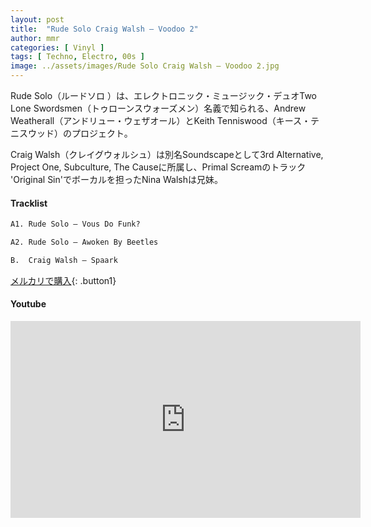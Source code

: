 ```yaml
---
layout: post
title:  "Rude Solo Craig Walsh – Voodoo 2"
author: mmr
categories: [ Vinyl ]
tags: [ Techno, Electro, 00s ]
image: ../assets/images/Rude Solo Craig Walsh – Voodoo 2.jpg
---
```


Rude Solo（ルードソロ ）は、エレクトロニック・ミュージック・デュオTwo Lone Swordsmen（トゥローンスウォーズメン）名義で知られる、Andrew Weatherall（アンドリュー・ウェザオール）とKeith Tenniswood（キース・テニスウッド）のプロジェクト。

Craig Walsh（クレイグウォルシュ）は別名Soundscapeとして3rd Alternative, Project One, Subculture, The Causeに所属し、Primal Screamのトラック 'Original Sin'でボーカルを担ったNina Walshは兄妹。

#### Tracklist
```md
A1. Rude Solo – Vous Do Funk?

A2. Rude Solo – Awoken By Beetles

B.  Craig Walsh – Spaark
```


[メルカリで購入](https://jp.mercari.com/item/m24524316857?afid=6142608987){: .button1}

#### Youtube
<iframe width="560" height="315" src="https://www.youtube.com/embed/WDjesrNG3j8?si=ND9j0g9Bf09OiXst" title="YouTube video player" frameborder="0" allow="accelerometer; autoplay; clipboard-write; encrypted-media; gyroscope; picture-in-picture; web-share" referrerpolicy="strict-origin-when-cross-origin" allowfullscreen></iframe>